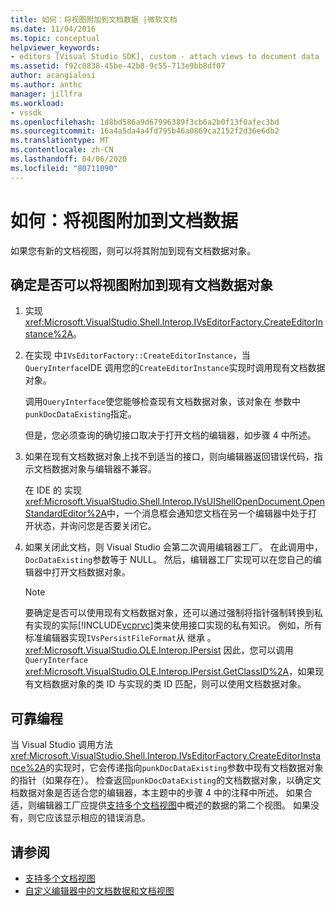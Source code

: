```yaml
---
title: 如何：将视图附加到文档数据 |微软文档
ms.date: 11/04/2016
ms.topic: conceptual
helpviewer_keywords:
- editors [Visual Studio SDK], custom - attach views to document data
ms.assetid: f92c0838-45be-42b8-9c55-713e9bb8df07
author: acangialosi
ms.author: anthc
manager: jillfra
ms.workload:
- vssdk
ms.openlocfilehash: 1d8bd586a9d67996389f3cb6a2b0f13f0afec3bd
ms.sourcegitcommit: 16a4a5da4a4fd795b46a0869ca2152f2d36e6db2
ms.translationtype: MT
ms.contentlocale: zh-CN
ms.lasthandoff: 04/06/2020
ms.locfileid: "80711090"
---
```

# <a name="how-to-attach-views-to-document-data"></a>如何：将视图附加到文档数据
如果您有新的文档视图，则可以将其附加到现有文档数据对象。

## <a name="to-determine-if-you-can-attach-a-view-to-an-existing-document-data-object"></a>确定是否可以将视图附加到现有文档数据对象

1. 实现 <xref:Microsoft.VisualStudio.Shell.Interop.IVsEditorFactory.CreateEditorInstance%2A>。

2. 在实现 中`IVsEditorFactory::CreateEditorInstance`，当`QueryInterface`IDE 调用您的`CreateEditorInstance`实现时调用现有文档数据对象。

    调用`QueryInterface`使您能够检查现有文档数据对象，该对象在 参数中`punkDocDataExisting`指定。

    但是，您必须查询的确切接口取决于打开文档的编辑器，如步骤 4 中所述。

3. 如果在现有文档数据对象上找不到适当的接口，则向编辑器返回错误代码，指示文档数据对象与编辑器不兼容。

    在 IDE 的 实现<xref:Microsoft.VisualStudio.Shell.Interop.IVsUIShellOpenDocument.OpenStandardEditor%2A>中，一个消息框会通知您文档在另一个编辑器中处于打开状态，并询问您是否要关闭它。

4. 如果关闭此文档，则 Visual Studio 会第二次调用编辑器工厂。 在此调用中，`DocDataExisting`参数等于 NULL。 然后，编辑器工厂实现可以在您自己的编辑器中打开文档数据对象。

   > [!NOTE]
   > 要确定是否可以使用现有文档数据对象，还可以通过强制将指针强制转换到私有实现的实际[!INCLUDE[vcprvc](../code-quality/includes/vcprvc_md.md)]类来使用接口实现的私有知识。 例如，所有标准编辑器实现`IVsPersistFileFormat`从 继承 。 <xref:Microsoft.VisualStudio.OLE.Interop.IPersist> 因此，您可以调用`QueryInterface` <xref:Microsoft.VisualStudio.OLE.Interop.IPersist.GetClassID%2A>，如果现有文档数据对象的类 ID 与实现的类 ID 匹配，则可以使用文档数据对象。

## <a name="robust-programming"></a>可靠编程
 当 Visual Studio 调用方法<xref:Microsoft.VisualStudio.Shell.Interop.IVsEditorFactory.CreateEditorInstance%2A>的实现时，它会传递指向`punkDocDataExisting`参数中现有文档数据对象的指针（如果存在）。 检查返回`punkDocDataExisting`的文档数据对象，以确定文档数据对象是否适合您的编辑器，本主题中的步骤 4 中的注释中所述。 如果合适，则编辑器工厂应提供[支持多个文档视图](../extensibility/supporting-multiple-document-views.md)中概述的数据的第二个视图。 如果没有，则它应该显示相应的错误消息。

## <a name="see-also"></a>请参阅
- [支持多个文档视图](../extensibility/supporting-multiple-document-views.md)
- [自定义编辑器中的文档数据和文档视图](../extensibility/document-data-and-document-view-in-custom-editors.md)
